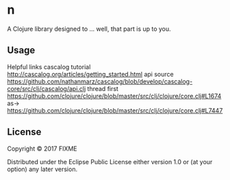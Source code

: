 # n

A Clojure library designed to ... well, that part is up to you.

## Usage

Helpful links
cascalog tutorial
http://cascalog.org/articles/getting_started.html
api source
https://github.com/nathanmarz/cascalog/blob/develop/cascalog-core/src/clj/cascalog/api.clj
thread first 
https://github.com/clojure/clojure/blob/master/src/clj/clojure/core.clj#L1674
as->
https://github.com/clojure/clojure/blob/master/src/clj/clojure/core.clj#L7447

## License

Copyright © 2017 FIXME

Distributed under the Eclipse Public License either version 1.0 or (at
your option) any later version.

